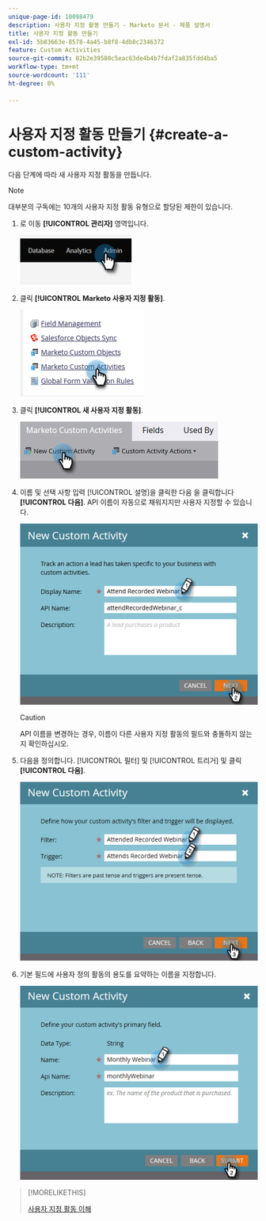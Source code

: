 ```yaml
---
unique-page-id: 10098479
description: 사용자 지정 활동 만들기 - Marketo 문서 - 제품 설명서
title: 사용자 지정 활동 만들기
exl-id: 5b83663e-8578-4a45-b8f8-4db8c2346372
feature: Custom Activities
source-git-commit: 02b2e39580c5eac63de4b4b7fdaf2a835fdd4ba5
workflow-type: tm+mt
source-wordcount: '111'
ht-degree: 0%

---
```


# 사용자 지정 활동 만들기 {#create-a-custom-activity}

다음 단계에 따라 새 사용자 지정 활동을 만듭니다.

>[!NOTE]
>
>대부분의 구독에는 10개의 사용자 지정 활동 유형으로 할당된 제한이 있습니다.

1. 로 이동 **[!UICONTROL 관리자]** 영역입니다.

   ![](assets/create-a-custom-activity-1.png)

1. 클릭 **[!UICONTROL Marketo 사용자 지정 활동]**.

   ![](assets/create-a-custom-activity-2.png)

1. 클릭 **[!UICONTROL 새 사용자 지정 활동]**.

   ![](assets/create-a-custom-activity-3.png)

1. 이름 및 선택 사항 입력 [!UICONTROL 설명]을 클릭한 다음 을 클릭합니다 **[!UICONTROL 다음]**. API 이름이 자동으로 채워지지만 사용자 지정할 수 있습니다.

   ![](assets/create-a-custom-activity-4.png)

   >[!CAUTION]
   >
   >API 이름을 변경하는 경우, 이름이 다른 사용자 지정 활동의 필드와 충돌하지 않는지 확인하십시오.

1. 다음을 정의합니다. [!UICONTROL 필터] 및 [!UICONTROL 트리거] 및 클릭 **[!UICONTROL 다음]**.

   ![](assets/create-a-custom-activity-5.png)

1. 기본 필드에 사용자 정의 활동의 용도를 요약하는 이름을 지정합니다.

   ![](assets/create-a-custom-activity-6.png)

>[!MORELIKETHIS]
>
>[사용자 지정 활동 이해](/help/marketo/product-docs/administration/marketo-custom-activities/understanding-custom-activities.md)
